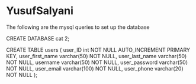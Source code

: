# YusufSalyani

The following are the mysql queries to set up the database

CREATE DATABASE cat 2;

CREATE TABLE users (
	user_ID int NOT NULL AUTO_INCREMENT PRIMARY KEY,
	user_first_name varchar(50) NOT NULL,
	user_last_name varchar(50) NOT NULL,
	username varchar(50) NOT NULL,
	user_password varchar(50) NOT NULL,
	user_email varchar(100) NOT NULL,
	user_phone varchar(20) NOT NULL
);
